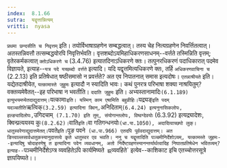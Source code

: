 ```yaml
---
index:  8.1.66
sutra:  यद्वृत्तान्नित्यम्
vritti:  nyasa
---
```


`प्रथमा छन्दसीति च निवृत्तम्` इति। तयोर्विभाषाग्रहणेन सम्बद्धत्वात्। तस्य चेह नित्यग्रहणेन निवर्त्तितत्वात्। अतस्तन्निवत्तौ तत्सम्बद्धयोरपि निवृत्तिर्भवति। वृत्तशब्दोऽयमिहाधिकरणसाधनम्--वर्त्तते तस्मिन्निति वृत्तम्; वृतेरकर्मकत्वात् `क्तोऽधिकरणे च` (3.4.76) इत्यातदिनाऽधिकरणे क्तः। तत्पुनरधिकरणं पदाधिकारात् पदमेव विज्ञायते, इत्याह--`यत्र पदे यच्छब्दो वर्त्तते` इत्यादि। यदि यद्वृत्तमित्यधिकरणे क्तः, तर्हि `अधिकरणवाचिना च` (2.2.13) इति प्रतिषेधात् षष्ठीसमासो न प्रवर्त्तते? अत एव निपातनात् समास इत्यदोषः। `एतन्नाश्रीयते` इति। यद्येतदाश्रीयेत, `यत्कामास्ते जुहुमः` इत्यादौ न स्यादिति भावः। कथं पुनरत्र परिभाषा शक्या नाश्रयितुम्? वक्तव्यमेवैतत्--इह परिभाषा न भवतीति। `ददाति जुहुमः` इति। अभ्यस्तानामादिः` (6.1.189) इत्युभयमप्येतदाद्युदात्तम्। `यत्कामाः` इति। यस्मिन् काम एषामिति बहुव्रीहिः। `यद्र्यङ्` इति पदम् यदञ्चतीति `ऋत्विक्` (3.2.59) इत्यादिना क्विन्, `अनिदिताम्` (6.4.24) इत्यनुनासिकलोपः, हल्ङ्यादिलोपः, `उगिदचाम्` (7.1.70) इति तुम्, संयोगान्तलोपः, विष्वग्देवयोः` (6.3.92) इत्यद्र्यादेशः, क्विन्प्रत्ययस्य कुः` (8.2.62)। `वाति` इति। `वा गतिगन्धनयोः` (धा.पा.1050), अदादित्वाच्छपो लुक्। धातुस्वरेणाद्युदात्तमेतत्। `पवते` इति। `पूङ पवने` (धा.पा.966) एतदपि पूर्ववदाद्युदात्तम्। अत ङित्त्वाल्लसार्वधातुकस्यानुदात्तत्वे कृते धातुस्वर एव भवति।
ननु च यद्वृत्तादिति पञ्चमीनिर्देशोऽयम्, यत्कामस्ते जुहमः--इत्यादिषु चोदाहरणेषु त इत्यादिना पदेन व्यवधानम्, अतो निर्देष्टग्रहणस्यानन्तर्यार्थत्वादिह निघातप्रतिषेधेन भवितव्यम्? इत्याह--`पञ्चमीनिर्देशेऽप्त्र व्यवहितेऽपि कार्यमिष्यते` झ्र्`व्यवहिते` इत्येव--काशिकाट इचि एतच्चोत्तरसूत्रे ज्ञापयिष्यते।।

